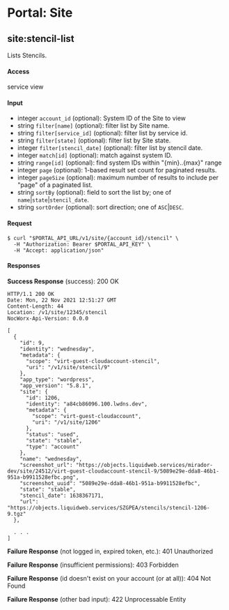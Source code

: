 # Portal: Site

## site:stencil-list
Lists Stencils.

#### Access
service view

#### Input
- integer `account_id` (optional): System ID of the Site to view
- string `filter[name]` (optional): filter list by Site name.
- string `filter[service_id]` (optional): filter list by service id.
- string `filter[state]` (optional): filter list by Site state.
- integer `filter[stencil_date]` (optional): filter list by stencil date.
- integer `match[id]` (optional): match against system ID.
- string `range[id]` (optional): find system IDs within "{min}..{max}" range
- integer `page` (optional): 1-based result set count for paginated results.
- integer `pageSize` (optional): maximum number of results to include per "page" of a paginated list.
- string `sortBy` (optional): field to sort the list by; one of `name`|`state`|`stencil_date`.
- string `sortOrder` (optional): sort direction; one of `ASC`|`DESC`.

#### Request
```
$ curl "$PORTAL_API_URL/v1/site/{account_id}/stencil" \
  -H "Authorization: Bearer $PORTAL_API_KEY" \
  -H "Accept: application/json"
```

#### Responses
**Success Response** (success): 200 OK
```
HTTP/1.1 200 OK
Date: Mon, 22 Nov 2021 12:51:27 GMT
Content-Length: 44
Location: /v1/site/12345/stencil
NocWorx-Api-Version: 0.0.0

[
  {
    "id": 9,
    "identity": "wednesday",
    "metadata": {
      "scope": "virt-guest-cloudaccount-stencil",
      "uri": "/v1/site/stencil/9"
    },
    "app_type": "wordpress",
    "app_version": "5.8.1",
    "site": {
      "id": 1206,
      "identity": "a84cb86096.100.lwdns.dev",
      "metadata": {
        "scope": "virt-guest-cloudaccount",
        "uri": "/v1/site/1206"
      },
      "status": "used",
      "state": "stable",
      "type": "account"
    },
    "name": "wednesday",
    "screenshot_url": "https://objects.liquidweb.services/mirador-dev/site/24512/virt-guest-cloudaccount-stencil-9/5089e29e-dda8-46b1-951a-b9911528efbc.png",
    "screenshot_uuid": "5089e29e-dda8-46b1-951a-b9911528efbc",
    "state": "stable",
    "stencil_date": 1638367171,
    "url": "https://objects.liquidweb.services/SZGPEA/stencils/stencil-1206-9.tgz"
  },

  . . .
]
```

**Failure Response** (not logged in, expired token, etc.): 401 Unauthorized

**Failure Response** (insufficient permissions): 403 Forbidden

**Failure Response** (id doesn't exist on your account (or at all)): 404 Not Found

**Failure Response** (other bad input): 422 Unprocessable Entity

